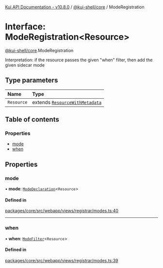 [Kui API Documentation - v10.8.0](../README.md) / [@kui-shell/core](../modules/kui_shell_core.md) / ModeRegistration

# Interface: ModeRegistration<Resource\>

[@kui-shell/core](../modules/kui_shell_core.md).ModeRegistration

Interpretation: if the resource passes the given "when" filter,
then add the given sidecar mode

## Type parameters

| Name       | Type                                                                     |
| :--------- | :----------------------------------------------------------------------- |
| `Resource` | extends [`ResourceWithMetadata`](kui_shell_core.ResourceWithMetadata.md) |

## Table of contents

### Properties

- [mode](kui_shell_core.ModeRegistration.md#mode)
- [when](kui_shell_core.ModeRegistration.md#when)

## Properties

### mode

• **mode**: [`ModeDeclaration`](../modules/kui_shell_core.md#modedeclaration)<`Resource`\>

#### Defined in

[packages/core/src/webapp/views/registrar/modes.ts:40](https://github.com/mra-ruiz/kui/blob/a3b5e3edf/packages/core/src/webapp/views/registrar/modes.ts#L40)

---

### when

• **when**: [`ModeFilter`](../modules/kui_shell_core.md#modefilter)<`Resource`\>

#### Defined in

[packages/core/src/webapp/views/registrar/modes.ts:39](https://github.com/mra-ruiz/kui/blob/a3b5e3edf/packages/core/src/webapp/views/registrar/modes.ts#L39)
